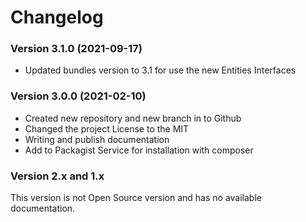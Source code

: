 Changelog
=========

### Version 3.1.0 (2021-09-17)
* Updated bundles version to 3.1 for use the new Entities Interfaces

### Version 3.0.0 (2021-02-10)
* Created new repository and new branch in to Github
* Changed the project License to the MIT
* Writing and publish documentation
* Add to Packagist Service for installation with composer

### Version 2.x and 1.x
This version is not Open Source version and has no available documentation.